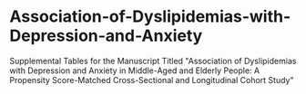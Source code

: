 # Association-of-Dyslipidemias-with-Depression-and-Anxiety
Supplemental Tables for the Manuscript Titled "Association of Dyslipidemias with Depression and Anxiety in Middle-Aged and Elderly People: A Propensity Score-Matched Cross-Sectional and Longitudinal Cohort Study"
